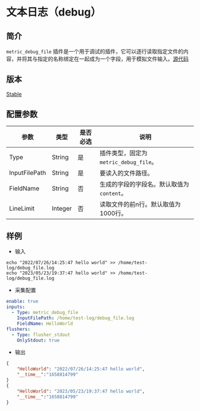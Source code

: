 # 文本日志（debug）

## 简介

`metric_debug_file` 插件是一个用于调试的插件，它可以逐行读取指定文件的内容，并将其与指定的名称绑定在一起成为一个字段，用于模拟文件输入。[源代码](https://github.com/alibaba/loongcollector/blob/main/plugins/input/debugfile/input_debug_file.go)

## 版本

[Stable](../../stability-level.md)

## 配置参数

| 参数                | 类型      | 是否必选 | 说明                                                                         |
| ----------------- | ------- | ---- | -------------------------------------------------------------------------- |
| Type              | String  | 是    | 插件类型，固定为`metric_debug_file`。                                           |
| InputFilePath     | String  | 是    | 要读入的文件路径。                      |
| FieldName         | String  | 否    | 生成的字段的字段名。默认取值为`content`。                   |
| LineLimit         | Integer | 否    | 读取文件的前n行。默认取值为1000行。 |

## 样例

* 输入

```shell
echo "2022/07/26/14:25:47 hello world" >> /home/test-log/debug_file.log
echo "2023/05/23/19:37:47 hello world" >> /home/test-log/debug_file.log
```

* 采集配置

```yaml
enable: true
inputs:
  - Type: metric_debug_file
    InputFilePath: /home/test-log/debug_file.log
    FieldName: HelloWorld
flushers:
  - Type: flusher_stdout
    OnlyStdout: true  
```

* 输出

```json
{
    "HelloWorld": "2022/07/26/14:25:47 hello world",
    "__time__":"1658814799"
}
{
    "HelloWorld": "2023/05/23/19:37:47 hello world",
    "__time__":"1658814799"
}
```
